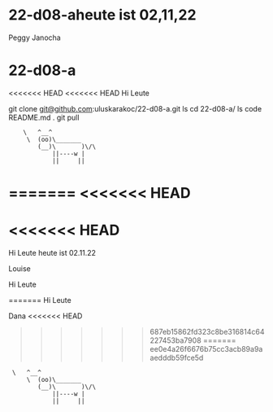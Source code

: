 
# 22-d08-aheute ist 02,11,22

Peggy Janocha
# 22-d08-a
<<<<<<< HEAD
<<<<<<< HEAD
Hi Leute 

git clone git@github.com:uluskarakoc/22-d08-a.git
ls
cd 22-d08-a/
ls
code README.md .
git pull

        \   ^__^
         \  (oo)\_______
            (__)\       )\/\
                ||----w |
                ||     ||

=======
<<<<<<< HEAD
=======

<<<<<<< HEAD
=======
Hi Leute heute ist 02.11.22



Louise 

Hi Leute 

=======
Hi Leute

Dana
<<<<<<< HEAD
>>>>>>> 687eb15862fd323c8be316814c64227453ba7908
=======
>>>>>>> ee0e4a26f6676b75cc3acb89a9aaedddb59fce5d


     \   ^__^
         \  (oo)\_______
            (__)\       )\/\
                ||----w |
                ||     ||